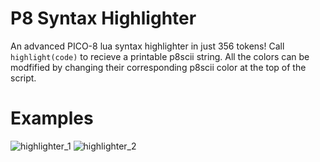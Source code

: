 # P8 Syntax Highlighter
An advanced PICO-8 lua syntax highlighter in just 356 tokens! Call `highlight(code)` to recieve a printable p8scii string.
All the colors can be modfified by changing their corresponding p8scii color at the top of the script.
# Examples
![highlighter_1](https://github.com/user-attachments/assets/b5ea9c35-888f-457f-9eb5-bc6b16ffbdcf)
![highlighter_2](https://github.com/user-attachments/assets/cdd96c99-a2cf-413b-8676-fa3d56257d5e)
